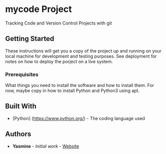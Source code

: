 # mycode Project

Tracking Code and Version Control Projects with git

## Getting Started

These instructions will get you a copy of the project up and running on your local machine for development and testing purposes. See deployment for notes on how to deploy the porject on a live system. 

### Prerequisites 

What things you need to install the software and how to install them. For now, maybe copy in how to install Python and Python3 using apt.

## Built With 

* [Python] (https://www.python.org/) - The coding language used 

## Authors 

* **Yasmine** - *Initial work* - [Website](https://example.com/)

